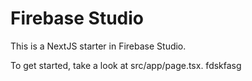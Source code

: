 # Firebase Studio

This is a NextJS starter in Firebase Studio.

To get started, take a look at src/app/page.tsx.
fdskfasg
